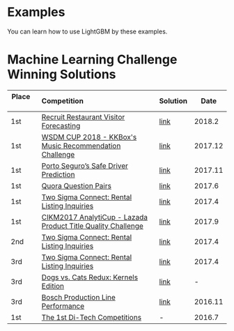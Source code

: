 Examples
========

You can learn how to use LightGBM by these examples.


Machine Learning Challenge Winning Solutions
============================================

| Place         | Competition   | Solution  | Date |
| ------------- |:------------- | --------- | -----|
| 1st     | [Recruit Restaurant Visitor Forecasting](https://www.kaggle.com/c/recruit-restaurant-visitor-forecasting) | [link](https://www.kaggle.com/pureheart/1st-place-lgb-model-public-0-470-private-0-502/comments) | 2018.2| 
| 1st     | [WSDM CUP 2018 - KKBox's Music Recommendation Challenge](https://www.kaggle.com/c/kkbox-music-recommendation-challenge) | [link](https://www.kaggle.com/c/kkbox-music-recommendation-challenge/discussion/45942) | 2017.12 |
| 1st     | [Porto Seguro’s Safe Driver Prediction](https://www.kaggle.com/c/porto-seguro-safe-driver-prediction) | [link](https://www.kaggle.com/c/kkbox-music-recommendation-challenge/discussion/45942) |2017.11 |
| 1st     | [Quora Question Pairs](https://www.kaggle.com/c/quora-question-pairs) | [link](https://www.kaggle.com/c/porto-seguro-safe-driver-prediction/discussion/44629) | 2017.6 |
| 1st     | [Two Sigma Connect: Rental Listing Inquiries](https://www.kaggle.com/c/two-sigma-connect-rental-listing-inquiries) | [link](https://www.kaggle.com/c/two-sigma-connect-rental-listing-inquiries/discussion/32163) | 2017.4 |
| 1st     | [CIKM2017 AnalytiCup - Lazada Product Title Quality Challenge](http://cikm2017.org/CIKM_AnalytiCup_task3.html) | [link](https://www.kaggle.com/c/two-sigma-connect-rental-listing-inquiries/discussion/32163) | 2017.9 |
| 2nd     | [Two Sigma Connect: Rental Listing Inquiries](https://www.kaggle.com/c/two-sigma-connect-rental-listing-inquiries) | [link](https://www.kaggle.com/c/two-sigma-connect-rental-listing-inquiries/discussion/32148) | 2017.4 |
| 3rd     | [Two Sigma Connect: Rental Listing Inquiries](https://www.kaggle.com/c/two-sigma-connect-rental-listing-inquiries) | [link](https://www.kaggle.com/c/two-sigma-connect-rental-listing-inquiries/discussion/32123) | 2017.4 |
| 3rd     | [Dogs vs. Cats Redux: Kernels Edition](https://www.kaggle.com/c/dogs-vs-cats-redux-kernels-edition) | [link](http://blog.kaggle.com/2017/04/20/dogs-vs-cats-redux-playground-competition-3rd-place-interview-marco-lugo) | - |
| 3rd     | [Bosch Production Line Performance](https://www.kaggle.com/c/bosch-production-line-performance) | [link](http://blog.kaggle.com/2016/12/15/bosch-production-line-performance-competition-winners-interview-3rd-place-team-data-property-avengers-darragh-marios-mathias-stanislav) | 2016.11 |
| 1st     | [The 1st Di-Tech Competitions](http://research.xiaojukeji.com/competition/main.action?competitionId=DiTech2016) | - | 2016.7 |

